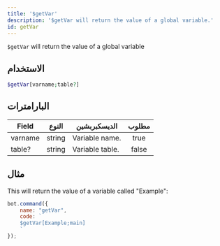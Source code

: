 ```yaml
---
title: '$getVar'
description: '$getVar will return the value of a global variable.'
id: getVar
---
```


`$getVar` will return the value of a global variable

## الاستخدام

```php
$getVar[varname;table?]
```

## البارامترات

| Field   | النوع  | الديسكبربشين    | مطلوب |
| ------- | ------ | --------------- |:-----:|
| varname | string | Variable name.  | true  |
| table?  | string | Variable table. | false |

## مثال

This will return the value of a variable called "Example":

```javascript
bot.command({
    name: "getVar",
    code: `
    $getVar[Example;main]
    `
});
```